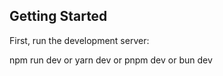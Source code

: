 ## Getting Started
First, run the development server:

npm run dev
 or
yarn dev
 or
pnpm dev
 or
bun dev
